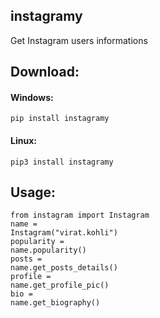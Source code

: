 
 ## instagramy
  Get Instagram users informations
  ## Download:
  #### Windows:
  <code>pip install instagramy</code>
  #### Linux:
  <code>pip3 install instagramy</code>
  ## Usage:
  <code>from instagram import Instagram </code> <br/>
  <code>name = Instagram("virat.kohli")</code> <br />
  <code>popularity = name.popularity()</code><br />
  <code>posts = name.get_posts_details()</code> <br />
  <code>profile = name.get_profile_pic()</code> <br />
  <code>bio = name.get_biography()</code>
